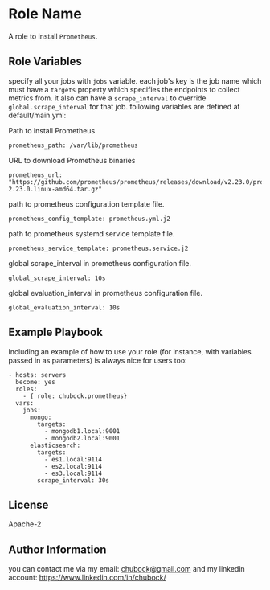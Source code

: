 Role Name
=========

A role to install `Prometheus`.

Role Variables
--------------

specify all your jobs with `jobs` variable. each job's key is the job name which must have a `targets` property which specifies the endpoints to collect metrics from. it also can have a `scrape_interval` to override `global.scrape_interval` for that job. following variables are defined at default/main.yml:

Path to install Prometheus

    prometheus_path: /var/lib/prometheus
    
URL to download Prometheus binaries

    prometheus_url: "https://github.com/prometheus/prometheus/releases/download/v2.23.0/prometheus-2.23.0.linux-amd64.tar.gz"
    
path to prometheus configuration template file. 

    prometheus_config_template: prometheus.yml.j2
    
path to prometheus systemd service template file.

    prometheus_service_template: prometheus.service.j2
    
global scrape_interval in prometheus configuration file.

    global_scrape_interval: 10s

global evaluation_interval in prometheus configuration file.

    global_evaluation_interval: 10s
    
Example Playbook
----------------

Including an example of how to use your role (for instance, with variables passed in as parameters) is always nice for users too:
    
    - hosts: servers
      become: yes
      roles:
        - { role: chubock.prometheus}
      vars:
        jobs:
          mongo:
            targets:
              - mongodb1.local:9001
              - mongodb2.local:9001
          elasticsearch:
            targets:
              - es1.local:9114
              - es2.local:9114
              - es3.local:9114
            scrape_interval: 30s

License
-------

Apache-2

Author Information
------------------

you can contact me via my email: chubock@gmail.com and my linkedin account: https://www.linkedin.com/in/chubock/
